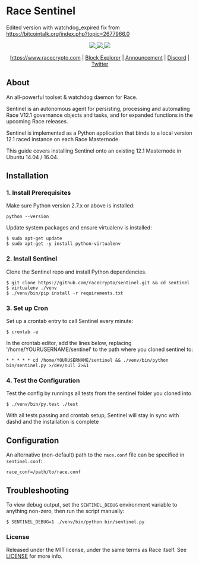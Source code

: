 # Race Sentinel
Edited version with watchdog_expired fix from https://bitcointalk.org/index.php?topic=2677966.0 


<p align="center">
<a href="https://travis-ci.org/racecrypto/sentinel" alt="Build Status">
<img src="https://travis-ci.org/racecrypto/sentinel.svg?branch=master"/>
</a>
<a href="https://discord.racecrypto.com" alt="Discord">
<img src="https://img.shields.io/discord/402827967111233546.svg"/>
  </a>
<a href="https://twitter.racecrypto.com" alt="Twitter">
<img src="https://img.shields.io/twitter/follow/race_crypto.svg?style=social&label=Follow"/>
</a>
</p>
<p align="center">
  <a href="https://www.racecrypto.com">https://www.racecrypto.com</a> | <a href="https://explorer.racecrypto.com">Block Explorer</a> | <a href="https://ann.racecrypto.com">Announcement</a> | <a href="https://discord.racecrypto.com">Discord</a> | <a href="https://twitter.racecrypto.com">Twitter</a>
</p>

## About 
An all-powerful toolset & watchdog daemon for Race.

Sentinel is an autonomous agent for persisting, processing and automating Race V12.1 governance objects and tasks, and for expanded functions in the upcoming Race releases.

Sentinel is implemented as a Python application that binds to a local version 12.1 raced instance on each Race Masternode.

This guide covers installing Sentinel onto an existing 12.1 Masternode in Ubuntu 14.04 / 16.04.

## Installation

### 1. Install Prerequisites

Make sure Python version 2.7.x or above is installed:

    python --version

Update system packages and ensure virtualenv is installed:

    $ sudo apt-get update
    $ sudo apt-get -y install python-virtualenv

### 2. Install Sentinel

Clone the Sentinel repo and install Python dependencies.

    $ git clone https://github.com/racecrypto/sentinel.git && cd sentinel
    $ virtualenv ./venv
    $ ./venv/bin/pip install -r requirements.txt

### 3. Set up Cron

Set up a crontab entry to call Sentinel every minute:

    $ crontab -e

In the crontab editor, add the lines below, replacing '/home/YOURUSERNAME/sentinel' to the path where you cloned sentinel to:

    * * * * * cd /home/YOURUSERNAME/sentinel && ./venv/bin/python bin/sentinel.py >/dev/null 2>&1

### 4. Test the Configuration

Test the config by runnings all tests from the sentinel folder you cloned into

    $ ./venv/bin/py.test ./test

With all tests passing and crontab setup, Sentinel will stay in sync with dashd and the installation is complete

## Configuration

An alternative (non-default) path to the `race.conf` file can be specified in `sentinel.conf`:

    race_conf=/path/to/race.conf

## Troubleshooting

To view debug output, set the `SENTINEL_DEBUG` environment variable to anything non-zero, then run the script manually:

    $ SENTINEL_DEBUG=1 ./venv/bin/python bin/sentinel.py

### License

Released under the MIT license, under the same terms as Race itself. See [LICENSE](LICENSE) for more info.
